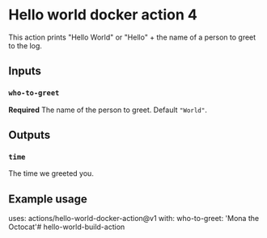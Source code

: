﻿# Hello world docker action 4

This action prints "Hello World" or "Hello" + the name of a person to greet to the log.

## Inputs

### `who-to-greet`

**Required** The name of the person to greet. Default `"World"`.

## Outputs

### `time`

The time we greeted you.

## Example usage

uses: actions/hello-world-docker-action@v1
with:
  who-to-greet: 'Mona the Octocat'# hello-world-build-action

